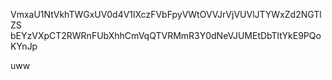 VmxaU1NtVkhTWGxUV0d4V1lXczFVbFpyVWtOVVJrVjVUVlJTYWxZd2NGTlZS
bEYzVXpCT2RWRnFUbXhhCmVqQTVRMmR3Y0dNeVJUMEtDbTltYkE9PQoKYnJp

uww